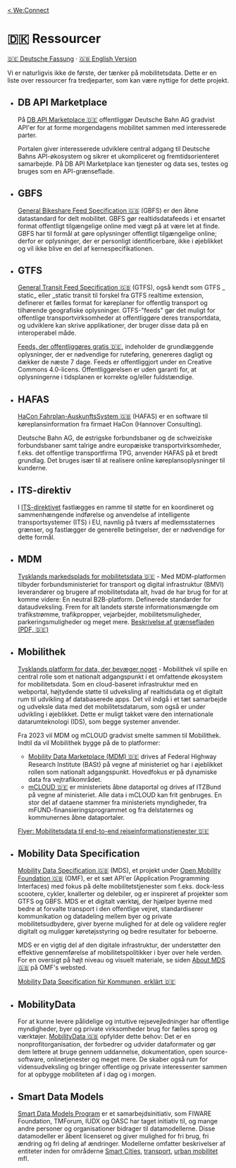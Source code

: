 [< We:Connect](README-da.md)

# 🇩🇰 Ressourcer

[🇩🇪 Deutsche Fassung](resources-de.md) · [🇬🇧 English Version](resources.md)

Vi er naturligvis ikke de første, der tænker på mobilitetsdata. Dette er en liste over ressourcer fra tredjeparter, som
kan være nyttige for dette projekt.

* ## DB API Marketplace

  På [DB API Marketplace 🇩🇪](https://developers.deutschebahn.com/db-api-marketplace/apis/) offentliggør Deutsche Bahn
  AG gradvist API'er for at forme morgendagens mobilitet sammen med interesserede parter.

  Portalen giver interesserede udviklere central adgang til Deutsche Bahns API-økosystem og sikrer et ukompliceret og
  fremtidsorienteret samarbejde. På DB API Marketplace kan tjenester og data ses, testes og bruges som en
  API-grænseflade.

* ## GBFS

  [General Bikeshare Feed Specification 🇬🇧](https://github.com/NABSA/gbfs) (GBFS) er den åbne datastandard for delt
  mobilitet. GBFS gør realtidsdatafeeds i et ensartet format offentligt tilgængelige online med vægt på at være let at
  finde. GBFS har til formål at gøre oplysninger offentligt tilgængelige online; derfor er oplysninger, der er
  personligt identificerbare, ikke i øjeblikket og vil ikke blive en del af kernespecifikationen.

* ## GTFS

  [General Transit Feed Specification 🇬🇧](https://developers.google.com/transit/gtfs) (GTFS), også kendt som GTFS _
  static_ eller _static transit til forskel fra GTFS realtime extension, definerer et fælles format for køreplaner for
  offentlig transport og tilhørende geografiske oplysninger. GTFS-"feeds" gør det muligt for offentlige
  transportvirksomheder at offentliggøre deres transportdata, og udviklere kan skrive applikationer, der bruger disse
  data på en interoperabel måde.

  [Feeds, der offentliggøres gratis 🇩🇪](https://www.gtfs.de/de/feeds/), indeholder de grundlæggende oplysninger, der
  er nødvendige for ruteføring, genereres dagligt og dækker de næste 7 dage. Feeds er offentliggjort under en Creative
  Commons 4.0-licens. Offentliggørelsen er uden garanti for, at oplysningerne i tidsplanen er korrekte og/eller
  fuldstændige.

* ## HAFAS

  [HaCon Fahrplan-AuskunftsSystem 🇬🇧](https://docs.marudor.de/) (HAFAS) er en software til køreplansinformation fra
  firmaet HaCon (Hannover Consulting).

  Deutsche Bahn AG, de østrigske forbundsbaner og de schweiziske forbundsbaner samt talrige andre europæiske
  transportvirksomheder, f.eks. det offentlige transportfirma TPG, anvender HAFAS på et bredt grundlag. Det bruges især
  til at realisere online køreplansoplysninger til kunderne.


* ## ITS-direktiv

  I [ITS-direktivet](docs/CELEX%2002010L0040-20180109%20DA%20TXT.pdf) fastlægges en ramme til støtte for en koordineret
  og
  sammenhængende indførelse og anvendelse af intelligente transportsystemer (ITS) i EU, navnlig på tværs af
  medlemsstaternes grænser, og fastlægger de generelle betingelser, der er nødvendige for dette formål.

* ## MDM

  [Tysklands markedsplads for mobilitetsdata 🇩🇪](https://www.mdm-portal.de) - Med MDM-platformen tilbyder
  forbundsministeriet for transport og digital infrastruktur (BMVI) leverandører og brugere af mobilitetsdata alt, hvad
  de har brug for for at komme videre: En neutral B2B-platform. Definerede standarder for dataudveksling. Frem for alt
  landets største informationsmængde om trafikstrømme, trafikpropper, vejarbejder, mobilitetsmuligheder,
  parkeringsmuligheder og meget mere.
  [Beskrivelse af grænsefladen (PDF, 🇩🇪)](docs/mdm-technische-schnittstellenbeschreibung-v2.8.0.pdf)

* ## Mobilithek

  [Tysklands platform for data, der bevæger noget](https://www.bmvi.de/SharedDocs/DE/Artikel/DG/mobilithek.html) -
  Mobilithek vil spille en central rolle som et nationalt adgangspunkt i et omfattende økosystem for mobilitetsdata. Som
  en cloud-baseret infrastruktur med en webportal, højtydende støtte til udveksling af realtidsdata og et digitalt rum
  til udvikling af databaserede apps. Det vil indgå i et tæt samarbejde og udveksle data med det mobilitetsdatarum, som
  også er under udvikling i øjeblikket. Dette er muligt takket være den internationale datarumteknologi (IDS), som begge
  systemer anvender.

  Fra 2023 vil MDM og mCLOUD gradvist smelte sammen til Mobilithek. Indtil da vil Mobilithek bygge på de to platformer:

  * [Mobility Data Marketplace (MDM) 🇩🇪](https://www.mdm-portal.de/) drives af Federal Highway Research Institute 
    (BASt) på vegne af ministeriet og har i øjeblikket rollen som nationalt adgangspunkt. Hovedfokus er på dynamiske
    data fra vejtrafikområdet.
  * [mCLOUD 🇩🇪](https://www.mcloud.de/) er ministeriets åbne dataportal og drives af ITZBund på vegne af
    ministeriet. Alle data i mCLOUD kan frit genbruges. En stor del af dataene stammer fra ministeriets myndigheder,
    fra mFUND-finansieringsprogrammet og fra delstaternes og kommunernes åbne dataportaler.

  [Flyer: Mobilitetsdata til end-to-end rejseinformationstjenester 🇩🇪](docs/multimodale-reisefunktionen-flyer.pdf)

* ## Mobility Data Specification

  [Mobility Data Specification 🇬🇧](https://github.com/openmobilityfoundation/mobility-data-specification) (MDS), et
  projekt
  under [Open Mobility Foundation 🇬🇧](http://www.openmobilityfoundation.org/) (OMF), er et sæt API'er (Application
  Programming Interfaces) med fokus på delte mobilitetstjenester som f.eks. dock-less scootere, cykler, knallerter og
  delebiler, og er inspireret af projekter som GTFS og GBFS. MDS er et digitalt værktøj, der hjælper byerne med bedre at
  forvalte transport i den offentlige vejret, standardiserer kommunikation og datadeling mellem byer og private
  mobilitetsudbydere, giver byerne mulighed for at dele og validere regler digitalt og muliggør køretøjsstyring og bedre
  resultater for beboerne.

  MDS er en vigtig del af den digitale infrastruktur, der understøtter den effektive gennemførelse af
  mobilitetspolitikker i byer over hele verden. For en oversigt på højt niveau og visuelt materiale, se
  siden [About MDS 🇬🇧](https://www.openmobilityfoundation.org/about-mds/) på OMF's websted.

  [Mobility Data Specification für Kommunen, erklärt 🇩🇪](https://radforschung.org/log/mds-fuer-kommunen-erklaert/)

* ## MobilityData

  For at kunne levere pålidelige og intuitive rejsevejledninger har offentlige myndigheder, byer og private virksomheder
  brug for fælles sprog og værktøjer. [MobilityData 🇬🇧](https://mobilitydata.org) opfylder dette behov: Det er en
  nonprofitorganisation, der forbedrer og udvider dataformater og gør dem lettere at bruge gennem uddannelse,
  dokumentation, open source-software, onlinetjenester og meget mere. De skaber også rum for vidensudveksling og bringer
  offentlige og private interessenter sammen for at opbygge mobiliteten af i dag og i morgen.

* ## Smart Data Models

  [Smart Data Models Program](https://smartdatamodels.org) er et samarbejdsinitiativ, som FIWARE Foundation, TMForum,
  IUDX og OASC har taget initiativ til, og mange andre personer og organisationer bidrager til datamodellerne.
  Disse datamodeller er åbent licenseret og giver mulighed for fri brug, fri ændring og fri deling af ændringer.
  Modellerne omfatter beskrivelser af entiteter inden for
  områderne [Smart Cities](https://github.com/smart-data-models/SmartCities),
  [transport](https://github.com/smart-data-models/dataModel.Transportation),
  [urban mobilitet](https://github.com/smart-data-models/dataModel.UrbanMobility) mfl.
